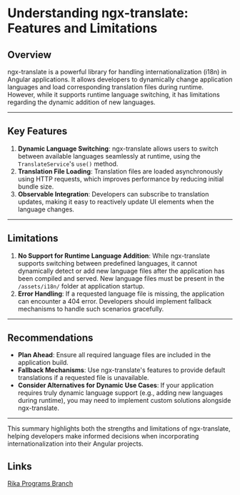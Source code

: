 
# Understanding ngx-translate: Features and Limitations

## Overview
ngx-translate is a powerful library for handling internationalization (i18n) in Angular applications. It allows developers to dynamically change application languages and load corresponding translation files during runtime. However, while it supports runtime language switching, it has limitations regarding the dynamic addition of new languages.

---

## Key Features
1. **Dynamic Language Switching**: ngx-translate allows users to switch between available languages seamlessly at runtime, using the `TranslateService`'s `use()` method.
2. **Translation File Loading**: Translation files are loaded asynchronously using HTTP requests, which improves performance by reducing initial bundle size.
3. **Observable Integration**: Developers can subscribe to translation updates, making it easy to reactively update UI elements when the language changes.

---

## Limitations
1. **No Support for Runtime Language Addition**: While ngx-translate supports switching between predefined languages, it cannot dynamically detect or add new language files after the application has been compiled and served. New language files must be present in the `/assets/i18n/` folder at application startup.
2. **Error Handling**: If a requested language file is missing, the application can encounter a 404 error. Developers should implement fallback mechanisms to handle such scenarios gracefully.

---

## Recommendations
- **Plan Ahead**: Ensure all required language files are included in the application build.
- **Fallback Mechanisms**: Use ngx-translate's features to provide default translations if a requested file is unavailable.
- **Consider Alternatives for Dynamic Use Cases**: If your application requires truly dynamic language support (e.g., adding new languages during runtime), you may need to implement custom solutions alongside ngx-translate.

---

This summary highlights both the strengths and limitations of ngx-translate, helping developers make informed decisions when incorporating internationalization into their Angular projects.


## Links
[Rika Programs Branch](https://github.com/TBCTSystems/bct-rika-programs/tree/poc/bxl/EPM-26694)